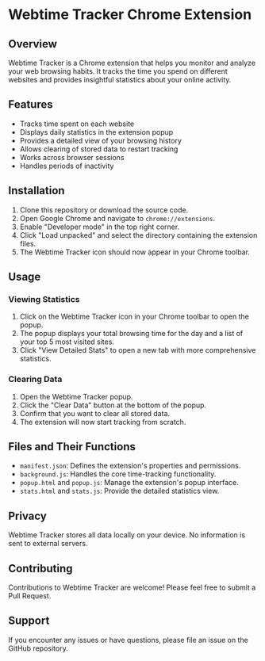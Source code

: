 # Webtime Tracker Chrome Extension

## Overview

Webtime Tracker is a Chrome extension that helps you monitor and analyze your web browsing habits. It tracks the time you spend on different websites and provides insightful statistics about your online activity.

## Features

- Tracks time spent on each website
- Displays daily statistics in the extension popup
- Provides a detailed view of your browsing history
- Allows clearing of stored data to restart tracking
- Works across browser sessions
- Handles periods of inactivity

## Installation

1. Clone this repository or download the source code.
2. Open Google Chrome and navigate to `chrome://extensions`.
3. Enable "Developer mode" in the top right corner.
4. Click "Load unpacked" and select the directory containing the extension files.
5. The Webtime Tracker icon should now appear in your Chrome toolbar.

## Usage

### Viewing Statistics

1. Click on the Webtime Tracker icon in your Chrome toolbar to open the popup.
2. The popup displays your total browsing time for the day and a list of your top 5 most visited sites.
3. Click "View Detailed Stats" to open a new tab with more comprehensive statistics.

### Clearing Data

1. Open the Webtime Tracker popup.
2. Click the "Clear Data" button at the bottom of the popup.
3. Confirm that you want to clear all stored data.
4. The extension will now start tracking from scratch.

## Files and Their Functions

- `manifest.json`: Defines the extension's properties and permissions.
- `background.js`: Handles the core time-tracking functionality.
- `popup.html` and `popup.js`: Manage the extension's popup interface.
- `stats.html` and `stats.js`: Provide the detailed statistics view.

## Privacy

Webtime Tracker stores all data locally on your device. No information is sent to external servers.

## Contributing

Contributions to Webtime Tracker are welcome! Please feel free to submit a Pull Request.

## Support

If you encounter any issues or have questions, please file an issue on the GitHub repository.

